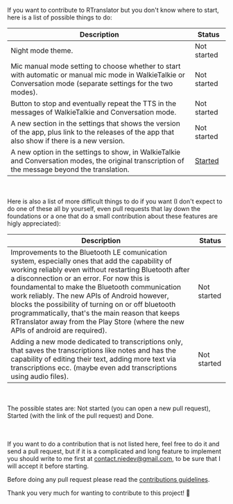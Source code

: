 If you want to contribute to RTranslator but you don't know where to start, here is a list of possible things to do:

| Description | Status |
| -------- | ------- |
| Night mode theme. | Not started |
| Mic manual mode setting to choose whether to start with automatic or manual mic mode in WalkieTalkie or Conversation mode (separate settings for the two modes). | Not started |
| Button to stop and eventually repeat the TTS in the messages of WalkieTalkie and Conversation mode. | Not started |
| A new section in the settings that shows the version of the app, plus link to the releases of the app that also show if there is a new version. | Not started |
| A new option in the settings to show, in WalkieTalkie and Conversation modes, the original transcription of the message beyond the translation. | [Started](https://github.com/niedev/RTranslator/pull/125) |

<br/><br/>
Here is also a list of more difficult things to do if you want (I don't expect to do one of these all by yourself, even pull requests that lay down the foundations or a one that do a small contribution about these features are higly appreciated):

| Description | Status |
| -------- | ------- |
| Improvements to the Bluetooth LE comunication system, especially ones that add the capability of working reliably even without restarting Bluetooth after a disconnection or an error. For now this is foundamental to make the Bluetooth communication work reliably. The new APIs of Android however, blocks the possibility of turning on or off bluetooth programmatically, that's the main reason that keeps RTranslator away from the Play Store (where the new APIs of android are required). | Not started |
| Adding a new mode dedicated to transcriptions only, that saves the transcriptions like notes and has the capability of editing their text, adding more text via transcriptions ecc. (maybe even add transcriptions using audio files). | Not started |

<br/><br/>
The possible states are: Not started (you can open a new pull request), Started (with the link of the pull request) and Done.

<br/><br/>
If you want to do a contribution that is not listed here, feel free to do it and send a pull request, but if it is a complicated and long feature to implement you should write to me first at contact.niedev@gmail.com, to be sure that I will accept it before starting.

Before doing any pull request please read the [contributions guidelines](https://github.com/niedev/RTranslator/blob/v2.00/CONTRIBUTING.md).

Thank you very much for wanting to contribute to this project! 🚀
